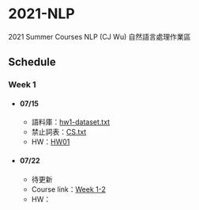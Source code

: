 # 2021-NLP
 2021 Summer Courses NLP (CJ Wu)
 自然語言處理作業區
 
## Schedule      
    
 ### Week 1          
 * #### 07/15        
   * 語料庫：[hw1-dataset.txt](https://raw.githubusercontent.com/cjwu/cjwu.github.io/master/courses/nlp/hw1-dataset.txt)       
   * 禁止詞表：[CS.txt](https://github.com/nowgkitso/2021-NLP-Course/blob/main/CS.txt)                 
   * HW：[HW01](https://github.com/nowgkitso/2021-NLP-Course/blob/main/NLP_HW01.ipynb) 

 * #### 07/22 
   * 待更新        
   * Course link：[Week 1-2]()      
   * HW：[]()
